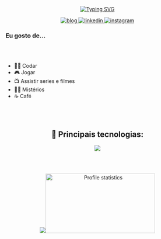 <div align="center" style="text-align: center;">
  <a href="https://git.io/typing-svg">
    <img src="https://readme-typing-svg.herokuapp.com/?center=true&vCenter=true&color=234BEE&lines=Olá,%20+me+chamo+Lucas;Eu+sou+desenvolvedor+fullstack+💻;Seja+muito+bem+vindo!+:P" alt="Typing SVG">
  </a>
</div>

<p align="center">
  
  <a href="https://lucasdev-nine.vercel.app">
    <img src="https://img.shields.io/badge/bio.link-000000%7D?style=for-the-badge&logo=biolink&logoColor=white" alt="blog">
  </a>
  <a href="https://www.linkedin.com/in/lucasaguilardesenvolvedor/">
    <img src="https://img.shields.io/badge/LinkedIn-0077B5?style=for-the-badge&logo=linkedin&logoColor=white" alt="linkedin">
  </a>
  <a href="https://www.instagram.com/lucass_aguillar/">
    <img src="https://img.shields.io/badge/Instagram-E4405F?style=for-the-badge&logo=instagram&logoColor=white" alt="instagram">
  </a>
</p>


<div>
  <h3>Eu gosto de...</h3>
  <br> </br>
  <ul>
    <li>👩‍💻 Codar</li>
    <li>🎮 Jogar</li>
    <li>📺 Assistir series e filmes</li>
    <li>🧟‍♂️ Mistérios </li>
    <li>☕ Café</li>
  </ul>
</div>

<br><br>

<h2 align="center">🚀 Principais tecnologias:</h2>

<div align="center">
  <img src="https://skillicons.dev/icons?i=html,css,js,ts,nodejs,electron,py,cs,dotnet,java,spring,react,mysql,sqlite,postman,git,github,vscode,visualstudio,figma,php,laravel&perline=14" />
</div>

<br><br>

<p align="center">
  <img src="https://github-readme-stats-git-masterrstaa-rickstaa.vercel.app/api/top-langs/?username=lucassaguilar&layout=compact&hide_border=true&theme=dracula"><a><img src="https://github-profile-summary-cards.vercel.app/api/cards/stats?username=lucassaguilar&theme=dracula" alt="Profile statistics" width="300px" height="163" style="border: none"></a>
</p>

